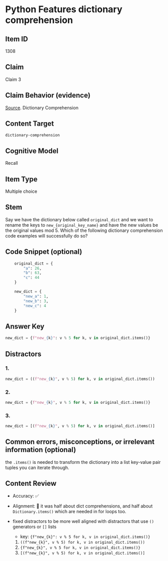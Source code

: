 # Python Features dictionary comprehension

## Item ID
1308

## Claim
Claim 3

## Claim Behavior (evidence)

[Source](https://www.python.org/dev/peps/pep-0274/). Dictionary Comprehension

## Content Target
`dictionary-comprehension`

## Cognitive Model 

Recall

## Item Type
Multiple choice

## Stem

Say we have the dictionary below called `original_dict` and we want to rename the keys to `new_{original_key_name}` and have the new values be the original values mod 5. Which of the following dictionary comprehension code examples will successfully do so?

## Code Snippet (optional)

```python
    original_dict = {
        "a": 26,
        "b": 63,
        "c": 44
    }
```

```python
    new_dict = {
        "new_a": 1,
        "new_b": 3,
        "new_c": 4
    }   
```

## Answer Key
```python
new_dict = {f"new_{k}": v % 5 for k, v in original_dict.items()}
```

## Distractors 
### 1.
```python
new_dict = ((f"new_{k}", v % 5) for k, v in original_dict.items())
```

### 2.
```python
new_dict = {f"new_{k}", v % 5 for k, v in original_dict.items()}
```

### 3.
```python
new_dict = [(f"new_{k}", v % 5) for k, v in original_dict.items()]
```

## Common errors, misconceptions, or irrelevant information (optional)

the `.items()` is needed to transform the dictionary into a list key-value pair tuples you can iterate through.


## Content Review

- Accuracy: ✅
- Alignment: 🔸 it was half about dict comprehensions, and half about `Dictionary.items()` which are needed in for loops too.

- fixed distractors to be more well aligned with distractors that use `()` generators or `[]` lists
    - key: `{f"new_{k}": v % 5 for k, v in original_dict.items()}`
    1. `((f"new_{k}", v % 5) for k, v in original_dict.items())`
    2. `{f"new_{k}", v % 5 for k, v in original_dict.items()}`
    3. `[(f"new_{k}", v % 5) for k, v in original_dict.items()]`
